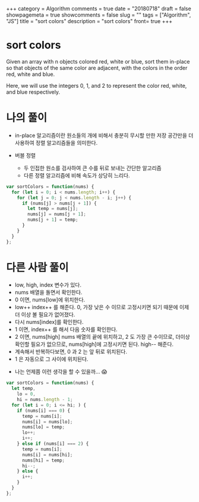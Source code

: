 +++
category = Algorithm
comments = true
date = "20180718"
draft = false
showpagemeta = true
showcomments = false
slug = ""
tags = ["Algorithm", "JS"]
title = "sort colors"
description = "sort colors"
front= true
+++

# sort colors

Given an array with n objects colored red, white or blue, sort them in-place so that objects of the same color are adjacent, with the colors in the order red, white and blue.

Here, we will use the integers 0, 1, and 2 to represent the color red, white, and blue respectively.

# 나의 풀이

- in-place 알고리즘이란 원소들의 개에 비해서 충분히 무시할 만한 저장 공간만을 더 사용하여 정렬 알고리즘들을 의미한다.

- 버블 정렬
  - 두 인접한 원소를 검사하여 큰 수를 뒤로 보내는 간단한 알고리즘
  - 다른 정렬 알고리즘에 비해 속도가 상당히 느리다.

```js
var sortColors = function(nums) {
  for (let i = 0; i < nums.length; i++) {
    for (let j = 0; j < nums.length - i; j++) {
      if (nums[j] > nums[j + 1]) {
        let temp = nums[j];
        nums[j] = nums[j + 1];
        nums[j + 1] = temp;
      }
    }
  }
};
```

# 다른 사람 풀이

- low, high, index 변수가 있다.
- nums 배열을 돌면서 확인한다.
- 0 이면, nums[low]에 위치한다.
- low++ index++ 를 해준다. 0, 가장 낮은 수 이므로 고정시키면 되기 때문에 이제 더 이상 볼 필요가 없어졌다.
- 다시 nums[index]를 확인한다.
- 1 이면, index++ 를 해서 다음 숫자를 확인한다.
- 2 이면, nums[high] nums 배열의 끝에 위치하고, 2 도 가장 큰 수이므로, 더이상 확인할 필요가 없으므로, nums[high]에 고정시키면 된다. high-- 해준다.
- 계속해서 반복하다보면, 0 과 2 는 앞 뒤로 위치된다.
- 1 은 자동으로 그 사이에 위치된다.

* 나는 언제쯤 이런 생각을 할 수 있을까... 😱

```js
var sortColors = function(nums) {
  let temp,
    lo = 0,
    hi = nums.length - 1;
  for (let i = 0; i <= hi; ) {
    if (nums[i] === 0) {
      temp = nums[i];
      nums[i] = nums[lo];
      nums[lo] = temp;
      lo++;
      i++;
    } else if (nums[i] === 2) {
      temp = nums[i];
      nums[i] = nums[hi];
      nums[hi] = temp;
      hi--;
    } else {
      i++;
    }
  }
};
```
